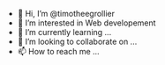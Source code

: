 - 👋 Hi, I’m @timotheegrollier
- 👀 I’m interested in Web developement
- 🌱 I’m currently learning ...
- 💞️ I’m looking to collaborate on ...
- 📫 How to reach me ...

<!---
timotheegrollier/timotheegrollier is a ✨ special ✨ repository because its `README.md` (this file) appears on your GitHub profile.
You can click the Preview link to take a look at your changes.
--->
